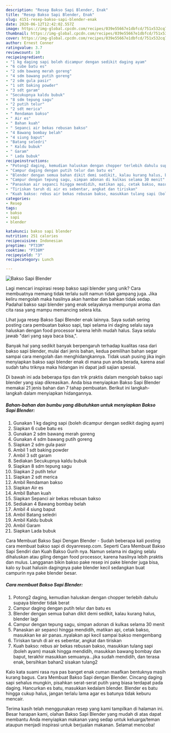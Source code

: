 ```yaml
---
description: "Resep Bakso Sapi Blender, Enak"
title: "Resep Bakso Sapi Blender, Enak"
slug: 4151-resep-bakso-sapi-blender-enak
date: 2020-06-12T12:42:02.557Z
image: https://img-global.cpcdn.com/recipes/039e55667e1dbfcd/751x532cq70/bakso-sapi-blender-foto-resep-utama.jpg
thumbnail: https://img-global.cpcdn.com/recipes/039e55667e1dbfcd/751x532cq70/bakso-sapi-blender-foto-resep-utama.jpg
cover: https://img-global.cpcdn.com/recipes/039e55667e1dbfcd/751x532cq70/bakso-sapi-blender-foto-resep-utama.jpg
author: Ernest Conner
ratingvalue: 3.7
reviewcount: 10
recipeingredient:
- "1 kg daging sapi boleh dicampur dengan sedikit daging ayam"
- "6 cube batu es"
- "2 sdm bawang merah goreng"
- "4 sdm bawang putih goreng"
- "2 sdm gula pasir"
- "1 sdt baking powder"
- "3 sdt garam"
- "Secukupnya kaldu bubuk"
- "8 sdm tepung sagu"
- "2 putih telur"
- "2 sdt merica"
- " Rendaman bakso"
- " Air es"
- " Bahan kuah"
- " Sepanci air bekas rebusan bakso"
- "4 Bawang bombay belah"
- "4 siung baput"
- "Batang seledri"
- " Kaldu bubuk"
- " Garam"
- " Lada bubuk"
recipeinstructions:
- "Potong2 daging, kemudian haluskan dengan chopper terlebih dahulu supaya blender tidak berat"
- "Campur daging dengan putih telur dan batu es"
- "Blender dengan semua bahan dikit demi sedikit, kalau kurang halus, blender lagi"
- "Campur dengan tepung sagu, simpan adonan di kulkas selama 30 menit"
- "Panaskan air sepanci hingga mendidih, matikan api, cetak bakso, masukkan ke air panas..nyalakan api kecil sampai bakso mengembang"
- "Tiriskan taruh di air es sebentar, angkat dan tiriskan"
- "Kuah bakso: rebus air bekas rebusan bakso, masukkan tulang sapi (boleh ayam) masak hingga mendidih, masukkan bawang bombay dan baput, terakhir masukkan semuanya...jika sudah mendidih, dan terasa enak, bersihkan bahan2 sisakan tulang2"
categories:
- Resep
tags:
- bakso
- sapi
- blender

katakunci: bakso sapi blender 
nutrition: 251 calories
recipecuisine: Indonesian
preptime: "PT33M"
cooktime: "PT38M"
recipeyield: "3"
recipecategory: Lunch

---
```



![Bakso Sapi Blender](https://img-global.cpcdn.com/recipes/039e55667e1dbfcd/751x532cq70/bakso-sapi-blender-foto-resep-utama.jpg)

Lagi mencari inspirasi resep bakso sapi blender yang unik? Cara membuatnya memang tidak terlalu sulit namun tidak gampang juga. Jika keliru mengolah maka hasilnya akan hambar dan bahkan tidak sedap. Padahal bakso sapi blender yang enak selayaknya mempunyai aroma dan cita rasa yang mampu memancing selera kita.

Lihat juga resep Bakso Sapi Blender enak lainnya. Saya sudah sering posting cara pembuatan bakso sapi, tapi selama ini daging selalu saya haluskan dengan food processor karena lehih mudah halus. Saya selalu jawab &#34;dari yang saya baca bisa,&#34;.

Banyak hal yang sedikit banyak berpengaruh terhadap kualitas rasa dari bakso sapi blender, mulai dari jenis bahan, kedua pemilihan bahan segar sampai cara mengolah dan menghidangkannya. Tidak usah pusing jika ingin menyiapkan bakso sapi blender enak di mana pun anda berada, karena asal sudah tahu triknya maka hidangan ini dapat jadi sajian spesial.


Di bawah ini ada beberapa tips dan trik praktis dalam mengolah bakso sapi blender yang siap dikreasikan. Anda bisa menyiapkan Bakso Sapi Blender memakai 21 jenis bahan dan 7 tahap pembuatan. Berikut ini langkah-langkah dalam menyiapkan hidangannya.

<!--inarticleads1-->

##### Bahan-bahan dan bumbu yang dibutuhkan untuk menyiapkan Bakso Sapi Blender:

1. Gunakan 1 kg daging sapi (boleh dicampur dengan sedikit daging ayam)
1. Siapkan 6 cube batu es
1. Gunakan 2 sdm bawang merah goreng
1. Gunakan 4 sdm bawang putih goreng
1. Siapkan 2 sdm gula pasir
1. Ambil 1 sdt baking powder
1. Ambil 3 sdt garam
1. Sediakan Secukupnya kaldu bubuk
1. Siapkan 8 sdm tepung sagu
1. Siapkan 2 putih telur
1. Siapkan 2 sdt merica
1. Ambil  Rendaman bakso
1. Siapkan  Air es
1. Ambil  Bahan kuah
1. Siapkan  Sepanci air bekas rebusan bakso
1. Sediakan 4 Bawang bombay belah
1. Ambil 4 siung baput
1. Ambil Batang seledri
1. Ambil  Kaldu bubuk
1. Ambil  Garam
1. Siapkan  Lada bubuk


Cara Membuat Bakso Sapi Dengan Blender - Sudah beberapa kali posting cara membuat bakso sapi di doyanresep.com. Seperti Cara Membuat Bakso Sapi Sendiri dan Kuah Bakso Gurih nya. Namun selama ini daging selalu dihaluskan atau giling dengan food processor, karena hasilnya lebih praktis dan mulus. Langganan bikin bakso pake resep ini pake blender juga bisa, kalo sy buat halusin dagingnya pake blender kecil sedangkan buat campurin nya pake blender besar. 

<!--inarticleads2-->

##### Cara membuat Bakso Sapi Blender:

1. Potong2 daging, kemudian haluskan dengan chopper terlebih dahulu supaya blender tidak berat
1. Campur daging dengan putih telur dan batu es
1. Blender dengan semua bahan dikit demi sedikit, kalau kurang halus, blender lagi
1. Campur dengan tepung sagu, simpan adonan di kulkas selama 30 menit
1. Panaskan air sepanci hingga mendidih, matikan api, cetak bakso, masukkan ke air panas..nyalakan api kecil sampai bakso mengembang
1. Tiriskan taruh di air es sebentar, angkat dan tiriskan
1. Kuah bakso: rebus air bekas rebusan bakso, masukkan tulang sapi (boleh ayam) masak hingga mendidih, masukkan bawang bombay dan baput, terakhir masukkan semuanya...jika sudah mendidih, dan terasa enak, bersihkan bahan2 sisakan tulang2


Kalo kata suami rasa nya pas banget enak cuman maafkan bentuknya masih kurang bagus. Cara Membuat Bakso Sapi dengan Blender. Cincang daging sapi sehalus mungkin, pisahkan serat-serat putih yang biasa terdapat pada daging. Hancurkan es batu, masukkan kedalam blender. Blender es batu hingga cukup halus, jangan terlalu lama agar es batunya tidak keburu mencair. 

Terima kasih telah menggunakan resep yang kami tampilkan di halaman ini. Besar harapan kami, olahan Bakso Sapi Blender yang mudah di atas dapat membantu Anda menyiapkan makanan yang sedap untuk keluarga/teman ataupun menjadi inspirasi untuk berjualan makanan. Selamat mencoba!
